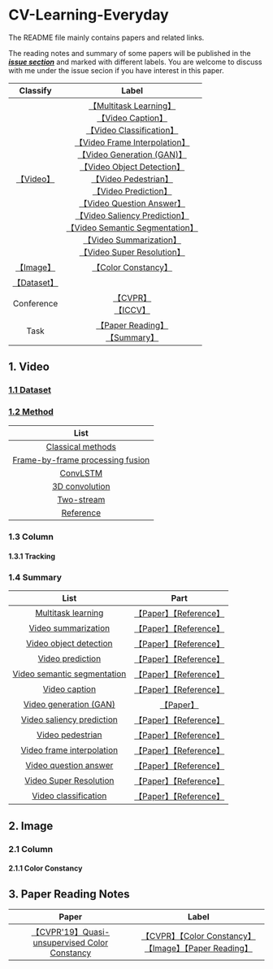 # CV-Learning-Everyday

The README file mainly contains papers and related links.

The reading notes and summary of some papers will be published in the [***issue section***](https://github.com/huuuuusy/CV-Learning-Everyday/issues) and marked with different labels. You are welcome to discuss with me under the issue secion if you have interest in this paper.

|Classify|Label|
| :--: |:--: |
|[【Video】](https://github.com/huuuuusy/CV-Learning-Everyday/labels/Video)|[【Multitask Learning】](https://github.com/huuuuusy/CV-Learning-Everyday/labels/Multitask%20Learning)<br>[【Video Caption】](https://github.com/huuuuusy/CV-Learning-Everyday/labels/Video%20Caption)<br>[【Video Classification】](https://github.com/huuuuusy/CV-Learning-Everyday/labels/Video%20Classification)<br>[【Video Frame Interpolation】](https://github.com/huuuuusy/CV-Learning-Everyday/labels/Video%20Frame%20Interpolation)<br>[【Video Generation (GAN)】](https://github.com/huuuuusy/CV-Learning-Everyday/labels/Video%20Generation%20%28GAN%29)<br>[【Video Object Detection】](https://github.com/huuuuusy/CV-Learning-Everyday/labels/Video%20Object%20Detection)<br>[【Video Pedestrian】](https://github.com/huuuuusy/CV-Learning-Everyday/labels/Video%20Pedestrian)<br>[【Video Prediction】](https://github.com/huuuuusy/CV-Learning-Everyday/labels/Video%20Prediction)<br>[【Video Question Answer】](https://github.com/huuuuusy/CV-Learning-Everyday/labels/Video%20Question%20Answer)<br>[【Video Saliency Prediction】](https://github.com/huuuuusy/CV-Learning-Everyday/labels/Video%20Saliency%20Prediction)<br>[【Video Semantic Segmentation】](https://github.com/huuuuusy/CV-Learning-Everyday/labels/Video%20Semantic%20Segmentation)<br>[【Video Summarization】](https://github.com/huuuuusy/CV-Learning-Everyday/labels/Video%20Summarization)<br>[【Video Super Resolution】](https://github.com/huuuuusy/CV-Learning-Everyday/labels/Video%20Super%20Resolution)|
|[【Image】](https://github.com/huuuuusy/CV-Learning-Everyday/labels/Image)|[【Color Constancy】](https://github.com/huuuuusy/CV-Learning-Everyday/labels/Color%20Constancy)|
|[【Dataset】](https://github.com/huuuuusy/CV-Learning-Everyday/labels/Dataset)||
|Conference|[【CVPR】](https://github.com/huuuuusy/CV-Learning-Everyday/labels/CVPR)<br>[【ICCV】](https://github.com/huuuuusy/CV-Learning-Everyday/labels/ICCV)|
|Task|[【Paper Reading】](https://github.com/huuuuusy/CV-Learning-Everyday/labels/Paper%20Reading)<br>[【Summary】](https://github.com/huuuuusy/CV-Learning-Everyday/labels/Summary)|

## 1. Video

### [1.1 Dataset](https://github.com/huuuuusy/CV-Learning-Everyday/issues/3)

### [1.2 Method](https://github.com/huuuuusy/CV-Learning-Everyday/issues/4)

|List|
| :--: |
|[Classical methods](https://github.com/huuuuusy/CV-Learning-Everyday/issues/4#issuecomment-520127495)|
|[Frame-by-frame processing fusion](https://github.com/huuuuusy/CV-Learning-Everyday/issues/4#issuecomment-520127710)|
|[ConvLSTM](https://github.com/huuuuusy/CV-Learning-Everyday/issues/4#issuecomment-520127786)|
|[3D convolution](https://github.com/huuuuusy/CV-Learning-Everyday/issues/4#issuecomment-520127897)|
|[Two-stream](https://github.com/huuuuusy/CV-Learning-Everyday/issues/4#issuecomment-520127980)|
|[Reference](https://github.com/huuuuusy/CV-Learning-Everyday/issues/4#issuecomment-520128071)|

### 1.3 Column

#### 1.3.1 Tracking

### 1.4 Summary

|List|Part|
| :--: |:--: |
|[Multitask learning](https://github.com/huuuuusy/CV-Learning-Everyday/issues/5)|[【Paper】](https://github.com/huuuuusy/CV-Learning-Everyday/issues/5#issuecomment-520128862)[【Reference】](https://github.com/huuuuusy/CV-Learning-Everyday/issues/5#issuecomment-520128875)|
|[Video summarization](https://github.com/huuuuusy/CV-Learning-Everyday/issues/6)|[【Paper】](https://github.com/huuuuusy/CV-Learning-Everyday/issues/6#issuecomment-520129159)[【Reference】](https://github.com/huuuuusy/CV-Learning-Everyday/issues/6#issuecomment-520129190)|
|[Video object detection](https://github.com/huuuuusy/CV-Learning-Everyday/issues/7)|[【Paper】](https://github.com/huuuuusy/CV-Learning-Everyday/issues/7#issuecomment-520129563)[【Reference】](https://github.com/huuuuusy/CV-Learning-Everyday/issues/7#issuecomment-520129587)|
|[Video prediction](https://github.com/huuuuusy/CV-Learning-Everyday/issues/8)|[【Paper】](https://github.com/huuuuusy/CV-Learning-Everyday/issues/8#issuecomment-520130004)[【Reference】](https://github.com/huuuuusy/CV-Learning-Everyday/issues/8#issuecomment-520130037)|
|[Video semantic segmentation](https://github.com/huuuuusy/CV-Learning-Everyday/issues/9)|[【Paper】](https://github.com/huuuuusy/CV-Learning-Everyday/issues/9#issuecomment-520130345)[【Reference】](https://github.com/huuuuusy/CV-Learning-Everyday/issues/9#issuecomment-520130352)|
|[Video caption](https://github.com/huuuuusy/CV-Learning-Everyday/issues/10)|[【Paper】](https://github.com/huuuuusy/CV-Learning-Everyday/issues/10#issuecomment-520130512)[【Reference】](https://github.com/huuuuusy/CV-Learning-Everyday/issues/10#issuecomment-520130537)|
|[Video generation (GAN)](https://github.com/huuuuusy/CV-Learning-Everyday/issues/11)|[【Paper】](https://github.com/huuuuusy/CV-Learning-Everyday/issues/11#issuecomment-520130652)|
|[Video saliency prediction](https://github.com/huuuuusy/CV-Learning-Everyday/issues/12)|[【Paper】](https://github.com/huuuuusy/CV-Learning-Everyday/issues/12#issuecomment-520130790)[【Reference】](https://github.com/huuuuusy/CV-Learning-Everyday/issues/12#issuecomment-520130803)|
|[Video pedestrian](https://github.com/huuuuusy/CV-Learning-Everyday/issues/13)|[【Paper】](https://github.com/huuuuusy/CV-Learning-Everyday/issues/13#issuecomment-520130951)[【Reference】](https://github.com/huuuuusy/CV-Learning-Everyday/issues/13#issuecomment-520130973)|
|[Video frame interpolation](https://github.com/huuuuusy/CV-Learning-Everyday/issues/14)|[【Paper】](https://github.com/huuuuusy/CV-Learning-Everyday/issues/14#issuecomment-520131227)[【Reference】](https://github.com/huuuuusy/CV-Learning-Everyday/issues/14#issuecomment-520131241)|
|[Video question answer](https://github.com/huuuuusy/CV-Learning-Everyday/issues/15)|[【Paper】](https://github.com/huuuuusy/CV-Learning-Everyday/issues/15#issuecomment-520196430)[【Reference】](https://github.com/huuuuusy/CV-Learning-Everyday/issues/15#issuecomment-520196487)|
|[Video Super Resolution](https://github.com/huuuuusy/CV-Learning-Everyday/issues/16)|[【Paper】](https://github.com/huuuuusy/CV-Learning-Everyday/issues/16#issuecomment-520196651)[【Reference】](https://github.com/huuuuusy/CV-Learning-Everyday/issues/16#issuecomment-520196663)|
|[Video classification](https://github.com/huuuuusy/CV-Learning-Everyday/issues/17)|[【Paper】](https://github.com/huuuuusy/CV-Learning-Everyday/issues/17#issuecomment-520196816)[【Reference】](https://github.com/huuuuusy/CV-Learning-Everyday/issues/17#issuecomment-520196827)|

## 2. Image

### 2.1 Column

#### 2.1.1 Color Constancy

## 3. Paper Reading Notes

|Paper|Label|
|:--: |:--: |
|[【CVPR'19】Quasi-unsupervised Color Constancy](https://github.com/huuuuusy/CV-Learning-Everyday/issues/2)|[【CVPR】](https://github.com/huuuuusy/CV-Learning-Everyday/labels/CVPR)[【Color Constancy】](https://github.com/huuuuusy/CV-Learning-Everyday/labels/Color%20Constancy)[【Image】](https://github.com/huuuuusy/CV-Learning-Everyday/labels/Image)[【Paper Reading】](https://github.com/huuuuusy/CV-Learning-Everyday/labels/Paper%20Reading)|
